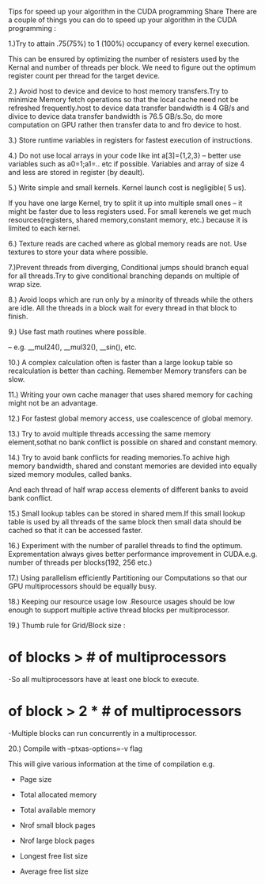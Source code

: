 Tips for speed up your algorithm in the CUDA programming
Share
There are a couple of things you can do to speed up your algorithm in the CUDA programming :

1.)Try to attain .75(75%) to 1 (100%) occupancy of every kernel execution.

This can be ensured by optimizing the number of resisters used by the Kernal and number of threads per block. We need to figure out the optimum register count per thread for the target device.

2.) Avoid host to device and device to host memory transfers.Try to minimize Memory fetch operations so that the local cache need not be refreshed frequently.host to device data transfer bandwidth is 4 GB/s and divice to device data transfer bandwidth is 76.5 GB/s.So, do more computation on GPU rather then transfer data to and fro device to host.

3.) Store runtime variables in registers for fastest execution of instructions.

4.) Do not use local arrays in your code like int a[3]={1,2,3} – better use variables such as a0=1;a1=.. etc if possible. Variables and array of size 4 and less are stored in register (by deault).

5.) Write simple and small kernels. Kernel launch cost is negligible( 5 us).

If you have one large Kernel, try to split it up into multiple small ones – it might be faster due to less registers used. For small kerenels we get much resources(registers, shared memory,constant memory, etc.) because it is limited to each kernel.

6.) Texture reads are cached where as global memory reads are not. Use textures to store your data where possible.

7.)Prevent threads from diverging, Conditional jumps should branch equal for all threads.Try to give conditional branching depands on multiple of wrap size.

8.) Avoid loops which are run only by a minority of threads while the others are idle. All the threads in a block wait for every thread in that block to finish.

9.) Use fast math routines where possible.

– e.g. __mul24(), __mul32(), __sin(), etc.

10.) A complex calculation often is faster than a large lookup table so recalculation is better than caching. Remember Memory transfers can be slow.

11.) Writing your own cache manager that uses shared memory for caching might not be an advantage.

12.) For fastest global memory access, use coalescence of global memory.

13.) Try to avoid multiple threads accessing the same memory element,sothat no bank conflict is possible on shared and constant memory.

14.) Try to avoid bank conflicts for reading memories.To achive high memory bandwidth, shared and constant memories are devided into equally sized memory modules, called banks.

And each thread of half wrap access elements of different banks to avoid bank conflict.

15.) Small lookup tables can be stored in shared mem.If this small lookup table is used by all threads of the same block then small data should be cached so that it can be accessed faster.

16.) Experiment with the number of parallel threads to find the optimum. Exprementation always gives better performance improvement in CUDA.e.g. number of threads per blocks(192, 256 etc.)

17.) Using parallelism efficiently Partitioning our Computations so that our GPU multiprocessors should be equally busy.

18.) Keeping our resource usage low .Resource usages should be low enough to support multiple active thread blocks per multiprocessor.

19.) Thumb rule for Grid/Block size :

# of blocks > # of multiprocessors

-So all multiprocessors have at least one block to execute.

# of block > 2 * # of multiprocessors

-Multiple blocks can run concurrently in a multiprocessor.
 

20.) Compile with –ptxas-options=-v flag

This will give various information at the time of compilation e.g.

- Page size

- Total allocated memory

- Total available memory

- Nrof small block pages

- Nrof large block pages

- Longest free list size

- Average free list size